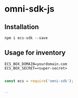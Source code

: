 # omni-sdk-js


## Installation

```shell script
npm i ecs-sdk --save
```

## Usage for inventory 

```shell script
ECS_BOX_DOMAIN=yourdomain.com
ECS_BOX_SECRET=<super-secret>
```

```js

const ecs = require('omni-sdk');


``
